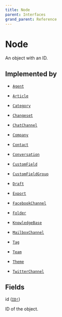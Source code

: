 ```yaml
---
title: Node
parent: Interfaces
grand_parent: Reference
---
```


# Node

An object with an ID.

## Implemented by

- <code><a href="/docs/reference/object/agent">Agent</a></code></li>

- <code><a href="/docs/reference/object/article">Article</a></code></li>

- <code><a href="/docs/reference/object/category">Category</a></code></li>

- <code><a href="/docs/reference/object/changeset">Changeset</a></code></li>

- <code><a href="/docs/reference/object/chatchannel">ChatChannel</a></code></li>

- <code><a href="/docs/reference/object/company">Company</a></code></li>

- <code><a href="/docs/reference/object/contact">Contact</a></code></li>

- <code><a href="/docs/reference/object/conversation">Conversation</a></code></li>

- <code><a href="/docs/reference/object/customfield">CustomField</a></code></li>

- <code><a href="/docs/reference/object/customfieldgroup">CustomFieldGroup</a></code></li>

- <code><a href="/docs/reference/object/draft">Draft</a></code></li>

- <code><a href="/docs/reference/object/export">Export</a></code></li>

- <code><a href="/docs/reference/object/facebookchannel">FacebookChannel</a></code></li>

- <code><a href="/docs/reference/object/folder">Folder</a></code></li>

- <code><a href="/docs/reference/object/knowledgebase">KnowledgeBase</a></code></li>

- <code><a href="/docs/reference/object/mailboxchannel">MailboxChannel</a></code></li>

- <code><a href="/docs/reference/object/tag">Tag</a></code></li>

- <code><a href="/docs/reference/object/team">Team</a></code></li>

- <code><a href="/docs/reference/object/theme">Theme</a></code></li>

- <code><a href="/docs/reference/object/twitterchannel">TwitterChannel</a></code></li>

## Fields

<div class="field-entry ">
  <span id="id" class="field-name anchored">id (<code><a href="/docs/reference/scalar/id">ID!</a></code>)</span>

  <div class="description-wrapper">
   <p>ID of the object.</p>

  </div>
</div>

